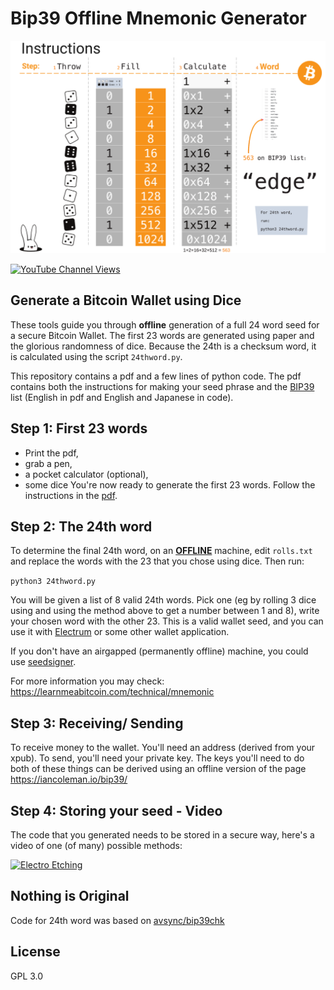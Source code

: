 # Bip39 Offline Mnemonic Generator

![outline](images/rolls.png)



[![YouTube Channel Views](https://img.shields.io/youtube/channel/views/UCz5BOU9J9pB_O0B8-rDjCWQ?label=YouTube&style=social)](https://www.youtube.com/channel/UCz5BOU9J9pB_O0B8-rDjCWQ)

## Generate a Bitcoin Wallet using Dice

These tools guide you through **offline** generation of a full 24 word seed for a secure Bitcoin Wallet. The first 23 words are generated using paper and the glorious randomness of dice. Because the 24th is a checksum word, it is calculated using the script `24thword.py`.

This repository contains a pdf and a few lines of python code. The pdf contains both the instructions for making your seed phrase and the [BIP39](https://www.halborn.com/blog/post/what-is-a-bip39) list (English in pdf and English and Japanese in code). 

## Step 1: First 23 words

- Print the pdf,  
- grab a pen, 
- a pocket calculator (optional),
- some dice
You're now ready to generate the first 23 words. Follow the instructions in the  [pdf](/BIP39DiceManualCalculator.pdf).

## Step 2: The 24th word

To determine the final 24th word, on an [**OFFLINE**](https://en.wikipedia.org/wiki/Air_gap_(networking)) machine, edit `rolls.txt` and replace the words with the 23 that you chose using dice. Then run:

`python3 24thword.py`

You will be given a list of 8 valid 24th words. Pick one (eg by rolling 3 dice using and using the method above to get a number between 1 and 8), write your chosen word with the other 23. This is a valid wallet seed, and you can use it with [Electrum](http://electrum.org) or some other wallet application.

If you don't have an airgapped (permanently offline) machine, you could use [seedsigner](https://github.com/SeedSigner/seedsigner).

For more information you may check: https://learnmeabitcoin.com/technical/mnemonic

## Step 3: Receiving/ Sending

To receive money to the wallet. You'll need an address (derived from your xpub). To send, you'll need your private key. The keys you'll need to do both of these things can be derived using an offline version of the page https://iancoleman.io/bip39/ 

## Step 4: Storing your seed - Video

The code that you generated needs to be stored in a secure way, here's  a video of one (of many) possible methods:

[![Electro Etching](http://img.youtube.com/vi/RVYHCVpeyEA/0.jpg)](http://www.youtube.com/watch?v=RVYHCVpeyEA "Electro Etching a Seed Phrase")


## Nothing is Original

Code for 24th word was based on [avsync/bip39chk](https://github.com/avsync/bip39chk)

## License

GPL 3.0
